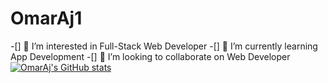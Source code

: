﻿# OmarAj1
-[] 👀 I’m interested in Full-Stack Web Developer
-[] 📱 I’m currently learning App Development
-[] 💞️ I’m looking to collaborate on Web Developer
[![OmarAj's GitHub stats](https://github-readme-stats.vercel.app/api?username=OmarAj1)](https://github.com/anuraghazra/github-readme-stats)

